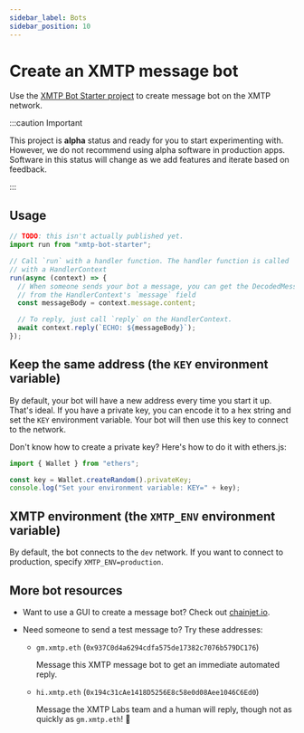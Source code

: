 ```yaml
---
sidebar_label: Bots
sidebar_position: 10
---
```


# Create an XMTP message bot

Use the [XMTP Bot Starter project](https://github.com/xmtp/xmtp-bot-starter) to create message bot on the XMTP network.

:::caution Important

This project is **alpha** status and ready for you to start experimenting with. However, we do not recommend using alpha software in production apps. Software in this status will change as we add features and iterate based on feedback.

:::

## Usage

```typescript
// TODO: this isn't actually published yet.
import run from "xmtp-bot-starter";

// Call `run` with a handler function. The handler function is called
// with a HandlerContext
run(async (context) => {
  // When someone sends your bot a message, you can get the DecodedMessage
  // from the HandlerContext's `message` field
  const messageBody = context.message.content;

  // To reply, just call `reply` on the HandlerContext.
  await context.reply(`ECHO: ${messageBody}`);
});
```

## Keep the same address (the `KEY` environment variable)

By default, your bot will have a new address every time you start it up. That's ideal. If you have a private key, you can encode it to a hex string and set the `KEY` environment variable. Your bot will then use this key to connect to the network.

Don't know how to create a private key? Here's how to do it with ethers.js:

```typescript
import { Wallet } from "ethers";

const key = Wallet.createRandom().privateKey;
console.log("Set your environment variable: KEY=" + key);
```

## XMTP environment (the `XMTP_ENV` environment variable)

By default, the bot connects to the `dev` network. If you want to connect to production, specify `XMTP_ENV=production`.

## More bot resources

- Want to use a GUI to create a message bot? Check out [chainjet.io](https://chainjet.io/).

- Need someone to send a test message to? Try these addresses:

  - `gm.xmtp.eth` (`0x937C0d4a6294cdfa575de17382c7076b579DC176`)

    Message this XMTP message bot to get an immediate automated reply.

  - `hi.xmtp.eth` (`0x194c31cAe1418D5256E8c58e0d08Aee1046C6Ed0`)

    Message the XMTP Labs team and a human will reply, though not as quickly as `gm.xmtp.eth`! 🤖
